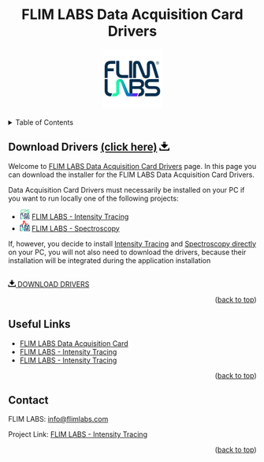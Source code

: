 <a name="readme-top"></a>

<!-- PROJECT LOGO -->

<div align="center">
  <h1>FLIM LABS Data Acquisition Card Drivers</h1>
</div>
<div align="center">
  <a href="https://www.flimlabs.com/">
    <img src="../assets/images/shared/flimlabs-logo.png" alt="Logo" width="120" height="120">
  </a>
</div>
<br>

<!-- TABLE OF CONTENTS -->
<details>
  <summary>Table of Contents</summary>
  <ol>
    <li>
      <a href="#download-drivers">Download Drivers</a>
    </li>
    <li><a href="#useful-links">Useful Links</a></li>
     <li><a href="#contact">Contact</a></li>
  </ol>
</details>

<!-- Dowload Drivers -->

## Download Drivers [(click here)](./FLIM%20LABS%20-%20Data%20Acquisition%20Card%20drivers.zip) <img src="../assets//images/shared/download-icon-black.png" width=20>

Welcome to [FLIM LABS Data Acquisition Card Drivers](https://github.com/flim-labs/flim-labs-drivers) page. In this page you can download the installer for the FLIM LABS Data Acquisition Card Drivers.

Data Acquisition Card Drivers must necessarily be installed on your PC if you want to run locally one of the following projects:

<ul style="">
    <li>
    <img src="../assets/images/shared/intensity-tracing-logo.png" width=20> 
    <a target="_blank" href="https://github.com/flim-labs/intensity-tracing-py">FLIM LABS - Intensity Tracing</a>
    </li>
       <li>
    <img src="../assets/images/shared/spectroscopy-logo.png" width=20> 
    <a target="_blank" href="https://github.com/flim-labs/spectroscopy-py">FLIM LABS - Spectroscopy</a>
    </li>
</ul>

If, however, you decide to install [Intensity Tracing](https://github.com/flim-labs/intensity-tracing-py/releases/tag/v1.4) and [Spectroscopy directly](https://github.com/flim-labs/spectroscopy-py/releases/tag/v1.0) on your PC, you will not also need to download the drivers, because their installation will be integrated during the application installation

<br>

<a href="./FLIM LABS - Data Acquisition Card drivers.zip" download>
<img src="../assets/images/shared/download-icon-black.png" width=15>
 DOWNLOAD DRIVERS</a>

<p align="right">(<a href="#readme-top">back to top</a>)</p>

<!-- USEFUL LINKS -->

## Useful Links

- [FLIM LABS Data Acquisition Card](https://www.flimlabs.com/products/data-acquisition-card/)
- [FLIM LABS - Intensity Tracing](https://github.com/flim-labs/intensity-tracing-py)
- [FLIM LABS - Intensity Tracing](https://github.com/flim-labs/spectroscopy-py)

<p align="right">(<a href="#readme-top">back to top</a>)</p>

<!-- CONTACT -->

## Contact

FLIM LABS: info@flimlabs.com

Project Link: [FLIM LABS - Intensity Tracing](https://github.com/flim-labs/intensity-tracing-py)

<p align="right">(<a href="#readme-top">back to top</a>)</p>
